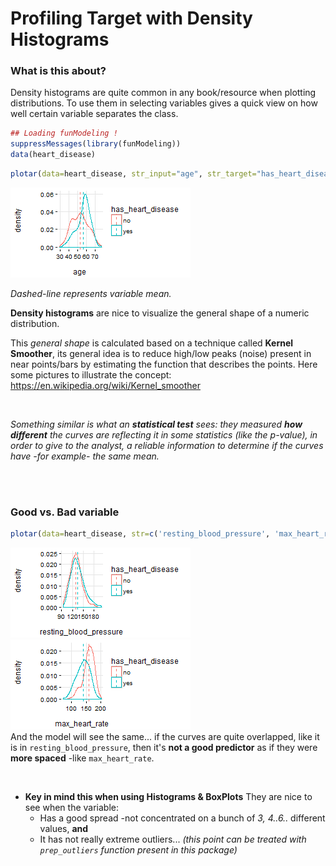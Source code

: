 Profiling Target with Density Histograms
===

### What is this about?

Density histograms are quite common in any book/resource when plotting distributions. To use them in selecting variables gives a quick view on how well certain variable separates the class.





```r
## Loading funModeling !
suppressMessages(library(funModeling))
data(heart_disease)
```



```r
plotar(data=heart_disease, str_input="age", str_target="has_heart_disease", plot_type = "histdens")
```

![plot of chunk variable_importance1](figure/variable_importance1-1.png)

_Dashed-line represents variable mean._

**Density histograms** are nice to visualize the general shape of a numeric distribution.

This *general shape* is calculated based on a technique called **Kernel Smoother**, its general idea is to reduce high/low peaks (noise) present in near points/bars by estimating the function that describes the points. Here some pictures to illustrate the concept: https://en.wikipedia.org/wiki/Kernel_smoother

<br>



_Something similar is what an **statistical test** sees: they measured **how different** the curves are reflecting it in some statistics (like the p-value), in order to give to the analyst, a  reliable information to determine if the curves have -for example- the same mean._

<br>
<br>

### Good vs. Bad variable


```r
plotar(data=heart_disease, str=c('resting_blood_pressure', 'max_heart_rate'),  str_target="has_heart_disease", plot_type = "histdens")
```

![plot of chunk variable_importance2](figure/variable_importance2-1.png)![plot of chunk variable_importance2](figure/variable_importance2-2.png)
<br>
And the model will see the same... if the curves are quite overlapped, like it is in `resting_blood_pressure`, then it's **not a good predictor** as if they were **more spaced** -like `max_heart_rate`.

<br>


* **Key in mind this when using Histograms & BoxPlots** They are nice to see when the variable:
    + Has a good spread -not concentrated on a bunch of _3, 4..6.._ different values, **and**
    + It has not really extreme outliers... _(this point can be treated with `prep_outliers` function present in this package)_
	
<br>

